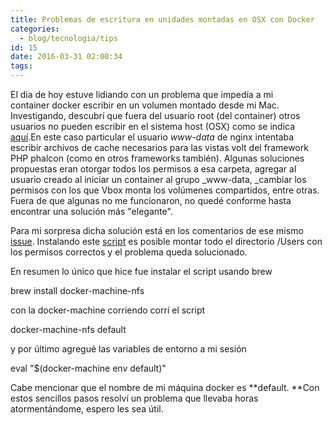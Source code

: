 ```yaml
---
title: Problemas de escritura en unidades montadas en OSX con Docker
categories:
  - blog/tecnologia/tips
id: 15
date: 2016-03-31 02:00:34
tags:
---
```


El día de hoy estuve lidiando con un problema que impedía a mi container docker escribir en un volumen montado desde mi Mac. Investigando, descubrí que fuera del usuario root (del container) otros usuarios no pueden escribir en el sistema host (OSX) como se indica [aquí](https://github.com/boot2docker/boot2docker/issues/581).En este caso particular el usuario _www-data_ de nginx intentaba escribir archivos de cache necesarios para las vistas volt del framework PHP phalcon (como en otros frameworks también). Algunas soluciones propuestas eran otorgar todos los permisos a esa carpeta, agregar al usuario creado al iniciar un container al grupo _www-data, _cambiar los permisos con los que Vbox monta los volúmenes compartidos, entre otras. Fuera de que algunas no me funcionaron, no quedé conforme hasta encontrar una solución más "elegante". 
<!-- more -->

Para mi sorpresa dicha solución está en los comentarios de ese mismo [issue](https://github.com/boot2docker/boot2docker/issues/581#issuecomment-153512609). Instalando este [script](https://github.com/adlogix/docker-machine-nfs) es posible montar todo el directorio /Users con los permisos correctos y el problema queda solucionado.

En resumen lo único que hice fue instalar el script usando brew 

brew install docker-machine-nfs

con la docker-machine corriendo corrí el script

docker-machine-nfs default

y por último agregué las variables de entorno a mi sesión

eval "$(docker-machine env default)"

Cabe mencionar que el nombre de mi máquina docker es **default. **Con estos sencillos pasos resolví un problema que llevaba horas atormentándome, espero les sea útil.